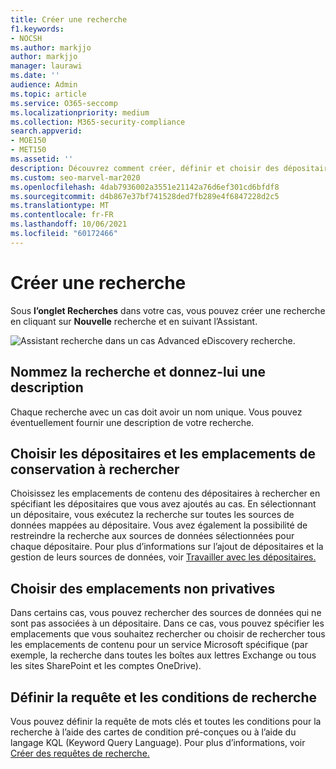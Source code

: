 ```yaml
---
title: Créer une recherche
f1.keywords:
- NOCSH
ms.author: markjjo
author: markjjo
manager: laurawi
ms.date: ''
audience: Admin
ms.topic: article
ms.service: O365-seccomp
ms.localizationpriority: medium
ms.collection: M365-security-compliance
search.appverid:
- MOE150
- MET150
ms.assetid: ''
description: Découvrez comment créer, définir et choisir des dépositaires et des emplacements de conservation pour une recherche dans Advanced eDiscovery cas.
ms.custom: seo-marvel-mar2020
ms.openlocfilehash: 4dab7936002a3551e21142a76d6ef301cd6bfdf8
ms.sourcegitcommit: d4b867e37bf741528ded7fb289e4f6847228d2c5
ms.translationtype: MT
ms.contentlocale: fr-FR
ms.lasthandoff: 10/06/2021
ms.locfileid: "60172466"
---
```

# <a name="create-a-search"></a>Créer une recherche

Sous **l’onglet Recherches** dans votre cas, vous pouvez créer une recherche en cliquant sur **Nouvelle** recherche et en suivant l’Assistant.

![Assistant recherche dans un cas Advanced eDiscovery recherche.](../media/AeDSearch1.png)

## <a name="name-the-search-and-give-it-a-description"></a>Nommez la recherche et donnez-lui une description

Chaque recherche avec un cas doit avoir un nom unique. Vous pouvez éventuellement fournir une description de votre recherche. 

## <a name="choose-the-custodians-and-custodial-locations-to-search"></a>Choisir les dépositaires et les emplacements de conservation à rechercher

Choisissez les emplacements de contenu des dépositaires à rechercher en spécifiant les dépositaires que vous avez ajoutés au cas. En sélectionnant un dépositaire, vous exécutez la recherche sur toutes les sources de données mappées au dépositaire. Vous avez également la possibilité de restreindre la recherche aux sources de données sélectionnées pour chaque dépositaire. Pour plus d’informations sur l’ajout de dépositaires et la gestion de leurs sources de données, voir [Travailler avec les dépositaires.](managing-custodians.md)

## <a name="choose-non-custodial-locations"></a>Choisir des emplacements non privatives

Dans certains cas, vous pouvez rechercher des sources de données qui ne sont pas associées à un dépositaire. Dans ce cas, vous pouvez spécifier les emplacements que vous souhaitez rechercher ou choisir de rechercher tous les emplacements de contenu pour un service Microsoft spécifique (par exemple, la recherche dans toutes les boîtes aux lettres Exchange ou tous les sites SharePoint et les comptes OneDrive).

## <a name="define-the-search-query-and-conditions"></a>Définir la requête et les conditions de recherche

Vous pouvez définir la requête de mots clés et toutes les conditions pour la recherche à l’aide des cartes de condition pré-conçues ou à l’aide du langage KQL (Keyword Query Language). Pour plus d’informations, voir [Créer des requêtes de recherche.](building-search-queries.md)
